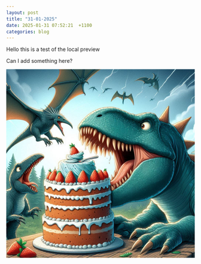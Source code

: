 ```yaml
---
layout: post
title: "31-01-2025"
date: 2025-01-31 07:52:21  +1100
categories: blog
---
```

Hello this is a test of the local preview

Can I add something here?



![](/assets/images/5cc620464a254eb080e66093930bd697.jpg)


